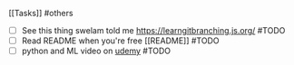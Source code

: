 [[Tasks]]
#others
- [ ]  See this thing swelam told me https://learngitbranching.js.org/ #TODO 
- [ ] Read README when you're free [[README]] #TODO 
- [ ] python and ML video on [udemy](https://www.udemy.com/course/machine-learning-concepts-and-application-of-ml-using-python/learn/lecture/23814230?start=75#overview)  #TODO 

